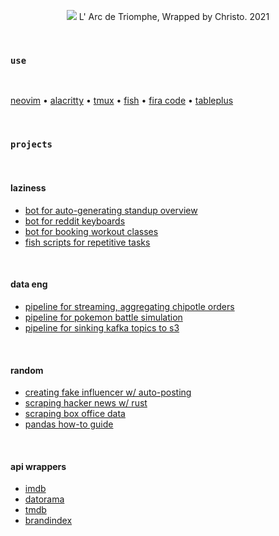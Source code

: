 <p align="center">
  <a href="https://archello.com/project/l-arc-de-triomphe-wrapped-by-christo"><img src="https://i.imgur.com/XyvgGzW.png"></a>
  <caption>L' Arc de Triomphe, Wrapped by Christo. 2021</caption>
</p>

<br>

### `use`

<br>

[neovim](https://neovim.io) • [alacritty](https://alacritty.org) • [tmux](https://github.com/tmux/tmux/wiki) • [fish](https://fishshell.com) • [fira code](https://github.com/tonsky/FiraCode) • [tableplus](https://tableplus.com)

<br>

### `projects`

<br>

#### laziness

* [bot for auto-generating standup overview](https://github.com/kxzk/GM)
* [bot for reddit keyboards](https://github.com/kxzk/mechmarket-alert)
* [bot for booking workout classes](https://github.com/kxzk/trufusion-booking-agent)
* [fish scripts for repetitive tasks](https://github.com/kxzk/dippin-dots/tree/main/fish/.config/fish/functions)

<br>

#### data eng

* [pipeline for streaming, aggregating chipotle orders](https://github.com/kxzk/fake-chipotle-streaming)
* [pipeline for pokemon battle simulation](https://github.com/kxzk/pokemon-battle-sim)
* [pipeline for sinking kafka topics to s3](https://github.com/kxzk/kafka-s3-sink-poc)

<br>

#### random

* [creating fake influencer w/ auto-posting](https://github.com/kxzk/fake-fluencer)
* [scraping hacker news w/ rust](https://github.com/kxzk/scraping-with-rust)
* [scraping box office data](https://github.com/kxzk/box-office-report)
* [pandas how-to guide](https://github.com/kxzk/an-embarrassment-of-pandas)

<br>

#### api wrappers

* [imdb](https://github.com/kxzk/imdbpy)
* [datorama](https://github.com/kxzk/datoramapy)
* [tmdb](https://github.com/kxzk/tmdbr)
* [brandindex](https://github.com/kxzk/brandindexr)
